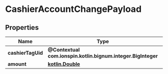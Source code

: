 
# CashierAccountChangePayload

## Properties
Name | Type | Description | Notes
------------ | ------------- | ------------- | -------------
**cashierTagUid** | **@Contextual com.ionspin.kotlin.bignum.integer.BigInteger** |  | 
**amount** | [**kotlin.Double**](kotlin.Double.md) |  | 




